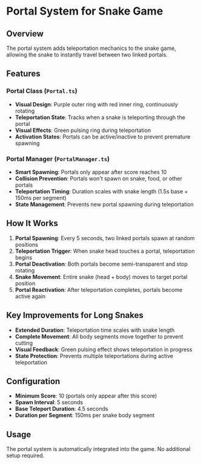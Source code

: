 # Portal System for Snake Game

## Overview
The portal system adds teleportation mechanics to the snake game, allowing the snake to instantly travel between two linked portals.

## Features

### Portal Class (`Portal.ts`)
- **Visual Design**: Purple outer ring with red inner ring, continuously rotating
- **Teleportation State**: Tracks when a snake is teleporting through the portal
- **Visual Effects**: Green pulsing ring during teleportation
- **Activation States**: Portals can be active/inactive to prevent premature spawning

### Portal Manager (`PortalManager.ts`)
- **Smart Spawning**: Portals only appear after score reaches 10
- **Collision Prevention**: Portals won't spawn on snake, food, or other portals
- **Teleportation Timing**: Duration scales with snake length (1.5s base + 150ms per segment)
- **State Management**: Prevents new portal spawning during teleportation

## How It Works

1. **Portal Spawning**: Every 5 seconds, two linked portals spawn at random positions
2. **Teleportation Trigger**: When snake head touches a portal, teleportation begins
3. **Portal Deactivation**: Both portals become semi-transparent and stop rotating
4. **Snake Movement**: Entire snake (head + body) moves to target portal position
5. **Portal Reactivation**: After teleportation completes, portals become active again

## Key Improvements for Long Snakes

- **Extended Duration**: Teleportation time scales with snake length
- **Complete Movement**: All body segments move together to prevent cutting
- **Visual Feedback**: Green pulsing effect shows teleportation in progress
- **State Protection**: Prevents multiple teleportations during active teleportation

## Configuration

- **Minimum Score**: 10 (portals only appear after this score)
- **Spawn Interval**: 5 seconds
- **Base Teleport Duration**: 4.5 seconds
- **Duration per Segment**: 150ms per snake body segment

## Usage

The portal system is automatically integrated into the game. No additional setup required. 